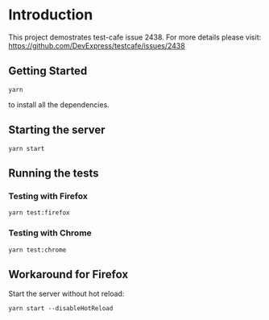 # Introduction

This project demostrates test-cafe issue 2438. For more details please visit: https://github.com/DevExpress/testcafe/issues/2438

## Getting Started
```
yarn
```
to install all the dependencies.

## Starting the server
```
yarn start
```

## Running the tests

### Testing with Firefox

```
yarn test:firefox
```

### Testing with Chrome

```
yarn test:chrome
```

## Workaround for Firefox
Start the server without hot reload:
```
yarn start --disableHotReload
```
